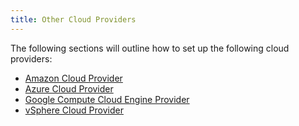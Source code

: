```yaml
---
title: Other Cloud Providers
---
```


<head>
  <link rel="canonical" href="https://ranchermanager.docs.rancher.com/getting-started/set-up-cloud-providers"/>
</head>

The following sections will outline how to set up the following cloud providers:

- [Amazon Cloud Provider](amazon.md)
- [Azure Cloud Provider](azure.md)
- [Google Compute Cloud Engine Provider](google-compute-engine.md)
- [vSphere Cloud Provider](vsphere.md)